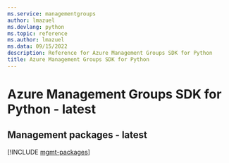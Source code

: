 ```yaml
---
ms.service: managementgroups
author: lmazuel
ms.devlang: python
ms.topic: reference
ms.author: lmazuel
ms.data: 09/15/2022
description: Reference for Azure Management Groups SDK for Python
title: Azure Management Groups SDK for Python
---
```

# Azure Management Groups SDK for Python - latest

## Management packages - latest
[!INCLUDE [mgmt-packages](management-groups-mgmt-index.md)]